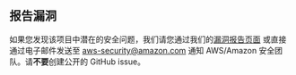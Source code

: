 ## 报告漏洞

如果您发现该项目中潜在的安全问题，我们请您通过我们的[漏洞报告页面](http://aws.amazon.com/security/vulnerability-reporting/) 或直接通过电子邮件发送至 aws-security@amazon.com 通知 AWS/Amazon 安全团队。请**不要**创建公开的 GitHub issue。


